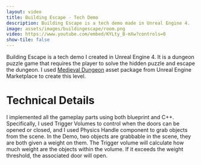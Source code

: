 ```yaml
---
layout: video
title: Building Escape - Tech Demo
description: Building Escape is a tech demo made in Unreal Engine 4.
image: assets/images/buildingescape/room.png
video: https://www.youtube.com/embed/KYLty_B-mXw?controls=0
show-tile: false
---
```


Building Escape is a tech demo I created in Unreal Engine 4. It is a dungeon puzzle game that requires the player to solve the hidden puzzle and escape the dungeon. I used [Medieval Dungeon](https://www.unrealengine.com/marketplace/en-US/product/a5b6a73fea5340bda9b8ac33d877c9e2) asset package from Unreal Engine Marketplace to create this level.

# Technical Details
I implemented all the gameplay parts using both blueprint and C++. Specifically, I used Trigger Volumes to control when the doors can be opened or closed, and I used Physics Handle component to grab objects from the scene. In the Demo, two objects are grabbable in the scene, they are both given a weight on them. The Trigger volume will calculate how much weight are the objects within the volume. If it exceeds the weight threshold, the associated door will open. 
